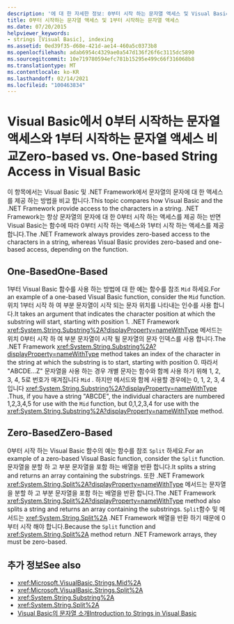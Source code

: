 ```yaml
---
description: '에 대 한 자세한 정보: 0부터 시작 하는 문자열 액세스 및 Visual Basic'
title: 0부터 시작하는 문자열 액세스 및 1부터 시작하는 문자열 액세스
ms.date: 07/20/2015
helpviewer_keywords:
- strings [Visual Basic], indexing
ms.assetid: 0ed39f35-d68e-421d-ae14-460a5c0373b8
ms.openlocfilehash: adab6954c4329ae0a547d136f26f6c3115dc5890
ms.sourcegitcommit: 10e719780594efc781b15295e499c66f316068b8
ms.translationtype: MT
ms.contentlocale: ko-KR
ms.lasthandoff: 02/14/2021
ms.locfileid: "100463834"
---
```

# <a name="zero-based-vs-one-based-string-access-in-visual-basic"></a><span data-ttu-id="33bf7-103">Visual Basic에서 0부터 시작하는 문자열 액세스와 1부터 시작하는 문자열 액세스 비교</span><span class="sxs-lookup"><span data-stu-id="33bf7-103">Zero-based vs. One-based String Access in Visual Basic</span></span>

<span data-ttu-id="33bf7-104">이 항목에서는 Visual Basic 및 .NET Framework에서 문자열의 문자에 대 한 액세스를 제공 하는 방법을 비교 합니다.</span><span class="sxs-lookup"><span data-stu-id="33bf7-104">This topic compares how Visual Basic and the .NET Framework provide access to the characters in a string.</span></span> <span data-ttu-id="33bf7-105">.NET Framework는 항상 문자열의 문자에 대 한 0부터 시작 하는 액세스를 제공 하는 반면 Visual Basic는 함수에 따라 0부터 시작 하는 액세스와 1부터 시작 하는 액세스를 제공 합니다.</span><span class="sxs-lookup"><span data-stu-id="33bf7-105">The .NET Framework always provides zero-based access to the characters in a string, whereas Visual Basic provides zero-based and one-based access, depending on the function.</span></span>  
  
## <a name="one-based"></a><span data-ttu-id="33bf7-106">One-Based</span><span class="sxs-lookup"><span data-stu-id="33bf7-106">One-Based</span></span>  

 <span data-ttu-id="33bf7-107">1부터 Visual Basic 함수를 사용 하는 방법에 대 한 예는 함수를 참조 `Mid` 하세요.</span><span class="sxs-lookup"><span data-stu-id="33bf7-107">For an example of a one-based Visual Basic function, consider the `Mid` function.</span></span> <span data-ttu-id="33bf7-108">위치 1부터 시작 하 여 부분 문자열이 시작 되는 문자 위치를 나타내는 인수를 사용 합니다.</span><span class="sxs-lookup"><span data-stu-id="33bf7-108">It takes an argument that indicates the character position at which the substring will start, starting with position 1.</span></span> <span data-ttu-id="33bf7-109">.NET Framework <xref:System.String.Substring%2A?displayProperty=nameWithType> 메서드는 위치 0부터 시작 하 여 부분 문자열이 시작 될 문자열의 문자 인덱스를 사용 합니다.</span><span class="sxs-lookup"><span data-stu-id="33bf7-109">The .NET Framework <xref:System.String.Substring%2A?displayProperty=nameWithType> method takes an index of the character in the string at which the substring is to start, starting with position 0.</span></span> <span data-ttu-id="33bf7-110">따라서 "ABCDE...Z" 문자열을 사용 하는 경우 개별 문자는 함수와 함께 사용 하기 위해 1, 2, 3, 4, 5로 번호가 매겨집니다 `Mid` . 하지만 메서드와 함께 사용할 경우에는 0, 1, 2, 3, 4입니다 <xref:System.String.Substring%2A?displayProperty=nameWithType> .</span><span class="sxs-lookup"><span data-stu-id="33bf7-110">Thus, if you have a string "ABCDE", the individual characters are numbered 1,2,3,4,5 for use with the `Mid` function, but 0,1,2,3,4 for use with the <xref:System.String.Substring%2A?displayProperty=nameWithType> method.</span></span>  
  
## <a name="zero-based"></a><span data-ttu-id="33bf7-111">Zero-Based</span><span class="sxs-lookup"><span data-stu-id="33bf7-111">Zero-Based</span></span>  

 <span data-ttu-id="33bf7-112">0부터 시작 하는 Visual Basic 함수의 예는 함수를 참조 `Split` 하세요.</span><span class="sxs-lookup"><span data-stu-id="33bf7-112">For an example of a zero-based Visual Basic function, consider the `Split` function.</span></span> <span data-ttu-id="33bf7-113">문자열을 분할 하 고 부분 문자열을 포함 하는 배열을 반환 합니다.</span><span class="sxs-lookup"><span data-stu-id="33bf7-113">It splits a string and returns an array containing the substrings.</span></span> <span data-ttu-id="33bf7-114">또한 .NET Framework <xref:System.String.Split%2A?displayProperty=nameWithType> 메서드는 문자열을 분할 하 고 부분 문자열을 포함 하는 배열을 반환 합니다.</span><span class="sxs-lookup"><span data-stu-id="33bf7-114">The .NET Framework <xref:System.String.Split%2A?displayProperty=nameWithType> method also splits a string and returns an array containing the substrings.</span></span> <span data-ttu-id="33bf7-115">`Split`함수 및 메서드는 <xref:System.String.Split%2A> .NET Framework 배열을 반환 하기 때문에 0부터 시작 해야 합니다.</span><span class="sxs-lookup"><span data-stu-id="33bf7-115">Because the `Split` function and <xref:System.String.Split%2A> method return .NET Framework arrays, they must be zero-based.</span></span>  
  
## <a name="see-also"></a><span data-ttu-id="33bf7-116">추가 정보</span><span class="sxs-lookup"><span data-stu-id="33bf7-116">See also</span></span>

- <xref:Microsoft.VisualBasic.Strings.Mid%2A>
- <xref:Microsoft.VisualBasic.Strings.Split%2A>
- <xref:System.String.Substring%2A>
- <xref:System.String.Split%2A>
- [<span data-ttu-id="33bf7-117">Visual Basic의 문자열 소개</span><span class="sxs-lookup"><span data-stu-id="33bf7-117">Introduction to Strings in Visual Basic</span></span>](introduction-to-strings.md)
